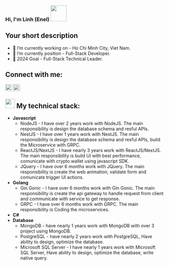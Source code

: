 ### Hi, I'm Linh (Enel) <img src="https://media.giphy.com/media/mGcNjsfWAjY5AEZNw6/giphy.gif" width="50"></h2>
## Your short description
- 🔭 I’m currently working on - Ho Chi Minh City, Viet Nam.
- 🌱 I’m currently position - Full-Stack Developer.
- 🥅 2024 Goal - Full-Stack Technical Leader.
## Connect with me:
[<img align="left" alt="codeSTACKr | LinkedIn" width="22px" src="https://cdn.jsdelivr.net/npm/simple-icons@v3/icons/linkedin.svg" />](https://www.linkedin.com/in/linhdev)
[<img align="left" alt="codeSTACKr | Facebook" width="22px" src="https://cdn.jsdelivr.net/npm/simple-icons@v3/icons/facebook.svg" />](https://www.facebook.com/ThuLa24)
<br />
## <img src="https://media.giphy.com/media/WUlplcMpOCEmTGBtBW/giphy.gif" width="30"> My technical stack:
- <b> Javascript </b>
  + NodeJS - I have over 2 years work with NodeJS. The main responsibility is design the database schema and resful APIs.
  + NestJS - I have over 1 years work with NestJS. The main responsibility is design the database schema and resful APIs, build the Microservice with GRPC.
  + ReactJS/NextJS - I have nearly 3  years work with ReactJS/NextJS. The main responsibility is build UI with best performance, comunicate with crypto wallet using javascript SDK.
  + JQuery - I have over 6 months work with JQuery. The main responsibility is create the web animation, validate form and comunicate trigger UI actions.
- <b> Golang </b>
  + Gin Gonic - I have over 6 months work with Gin Gonic. The main responsibility is create the api gateway to handle request from client and communicate with service to get response.
  + GRPC - I have over 6 months work with GRPC. The main responsibility is Coding the microservices.
- <b> C# </b>
- <b> Database </b>
  + MongoDB - have nearly 1 years work with MongoDB with over 3 project using MongoDB.
  + PostgreSQL - have nearly 2 years work with PostgreSQL, Have ability to design, optimize the database.
  + Microsoft SQL Server - I have nearly 1 years work with Microsoft SQL Server, Have ability to design, optimize the database, write native query.
